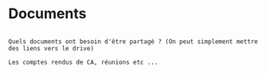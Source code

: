 # Documents

```{note}

Quels documents ont besoin d'être partagé ? (On peut simplement mettre des liens vers le drive)

Les comptes rendus de CA, réunions etc ...


```
